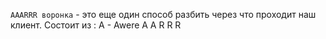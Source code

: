 `AAARRR воронка` - это еще один способ разбить через что проходит наш клиент. Состоит из : 
A - Awere
A
A
R
R
R